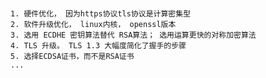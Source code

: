 

### 
    1. 硬件优化， 因为https协议tls协议是计算密集型
    2. 软件升级优化， linux内核， openssl版本
    3. 选用 ECDHE 密钥算法替代 RSA算法； 选用运算更快的对称加密算法
    4. TLS 升级。 TLS 1.3 大幅度简化了握手的步骤
    5. 选择ECDSA证书，而不是RSA证书
    ...